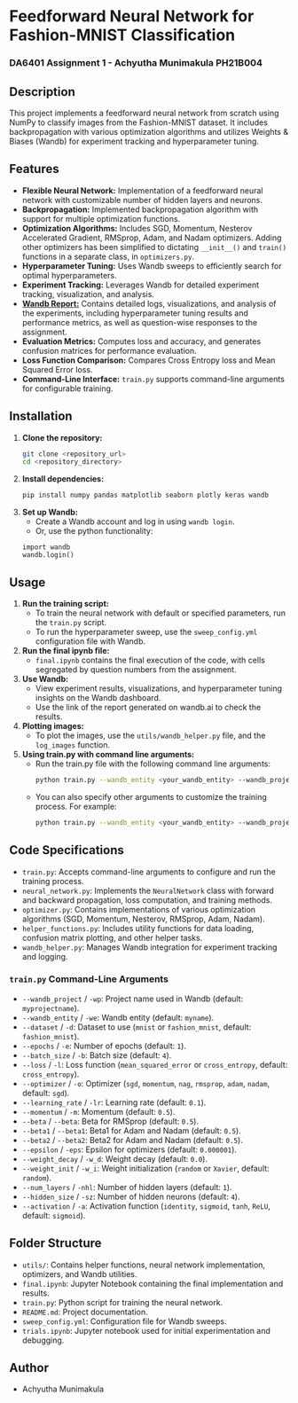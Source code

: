 # Feedforward Neural Network for Fashion-MNIST Classification

### DA6401 Assignment 1 - Achyutha Munimakula PH21B004

## Description

This project implements a feedforward neural network from scratch using NumPy to classify images from the Fashion-MNIST dataset. It includes backpropagation with various optimization algorithms and utilizes Weights & Biases (Wandb) for experiment tracking and hyperparameter tuning.

## Features

- **Flexible Neural Network:** Implementation of a feedforward neural network with customizable number of hidden layers and neurons.
- **Backpropagation:** Implemented backpropagation algorithm with support for multiple optimization functions.
- **Optimization Algorithms:** Includes SGD, Momentum, Nesterov Accelerated Gradient, RMSprop, Adam, and Nadam optimizers. Adding other optimizers has been simplified to dictating `__init__()` and `train()` functions in a separate class, in `optimizers.py`.
- **Hyperparameter Tuning:** Uses Wandb sweeps to efficiently search for optimal hyperparameters.
- **Experiment Tracking:** Leverages Wandb for detailed experiment tracking, visualization, and analysis.
- **[Wandb Report:](https://api.wandb.ai/links/bullseye2608-indian-institute-of-technology-madras/rj51csft)** Contains detailed logs, visualizations, and analysis of the experiments, including hyperparameter tuning results and performance metrics, as well as question-wise responses to the assignment.
- **Evaluation Metrics:** Computes loss and accuracy, and generates confusion matrices for performance evaluation.
- **Loss Function Comparison:** Compares Cross Entropy loss and Mean Squared Error loss.
- **Command-Line Interface:** `train.py` supports command-line arguments for configurable training.

## Installation

1.  **Clone the repository:**
    ```bash
    git clone <repository_url>
    cd <repository_directory>
    ```
2.  **Install dependencies:**
    ```bash
    pip install numpy pandas matplotlib seaborn plotly keras wandb
    ```
3.  **Set up Wandb:**
    - Create a Wandb account and log in using `wandb login`.
    - Or, use the python functionality:
    ```
    import wandb
    wandb.login()
    ```

## Usage

1.  **Run the training script:**
    - To train the neural network with default or specified parameters, run the `train.py` script.
    - To run the hyperparameter sweep, use the `sweep_config.yml` configuration file with Wandb.
2.  **Run the final ipynb file:**
    - `final.ipynb` contains the final execution of the code, with cells segregated by question numbers from the assignment.
3.  **Use Wandb:**
    - View experiment results, visualizations, and hyperparameter tuning insights on the Wandb dashboard.
    - Use the link of the report generated on wandb.ai to check the results.
4.  **Plotting images:**
    - To plot the images, use the `utils/wandb_helper.py` file, and the `log_images` function.
5.  **Using train.py with command line arguments:**
    - Run the train.py file with the following command line arguments:
      ```bash
      python train.py --wandb_entity <your_wandb_entity> --wandb_project <your_wandb_project>
      ```
    - You can also specify other arguments to customize the training process. For example:
      ```bash
      python train.py --wandb_entity <your_wandb_entity> --wandb_project <your_wandb_project>
      ```

## Code Specifications

- `train.py`: Accepts command-line arguments to configure and run the training process.
- `neural_network.py`: Implements the `NeuralNetwork` class with forward and backward propagation, loss computation, and training methods.
- `optimizer.py`: Contains implementations of various optimization algorithms (SGD, Momentum, Nesterov, RMSprop, Adam, Nadam).
- `helper_functions.py`: Includes utility functions for data loading, confusion matrix plotting, and other helper tasks.
- `wandb_helper.py`: Manages Wandb integration for experiment tracking and logging.

### `train.py` Command-Line Arguments

- `--wandb_project` / `-wp`: Project name used in Wandb (default: `myprojectname`).
- `--wandb_entity` / `-we`: Wandb entity (default: `myname`).
- `--dataset` / `-d`: Dataset to use (`mnist` or `fashion_mnist`, default: `fashion_mnist`).
- `--epochs` / `-e`: Number of epochs (default: `1`).
- `--batch_size` / `-b`: Batch size (default: `4`).
- `--loss` / `-l`: Loss function (`mean_squared_error` or `cross_entropy`, default: `cross_entropy`).
- `--optimizer` / `-o`: Optimizer (`sgd`, `momentum`, `nag`, `rmsprop`, `adam`, `nadam`, default: `sgd`).
- `--learning_rate` / `-lr`: Learning rate (default: `0.1`).
- `--momentum` / `-m`: Momentum (default: `0.5`).
- `--beta` / `--beta`: Beta for RMSprop (default: `0.5`).
- `--beta1` / `--beta1`: Beta1 for Adam and Nadam (default: `0.5`).
- `--beta2` / `--beta2`: Beta2 for Adam and Nadam (default: `0.5`).
- `--epsilon` / `-eps`: Epsilon for optimizers (default: `0.000001`).
- `--weight_decay` / `-w_d`: Weight decay (default: `0.0`).
- `--weight_init` / `-w_i`: Weight initialization (`random` or `Xavier`, default: `random`).
- `--num_layers` / `-nhl`: Number of hidden layers (default: `1`).
- `--hidden_size` / `-sz`: Number of hidden neurons (default: `4`).
- `--activation` / `-a`: Activation function (`identity`, `sigmoid`, `tanh`, `ReLU`, default: `sigmoid`).

## Folder Structure

- `utils/`: Contains helper functions, neural network implementation, optimizers, and Wandb utilities.
- `final.ipynb`: Jupyter Notebook containing the final implementation and results.
- `train.py`: Python script for training the neural network.
- `README.md`: Project documentation.
- `sweep_config.yml`: Configuration file for Wandb sweeps.
- `trials.ipynb`: Jupyter notebook used for initial experimentation and debugging.

## Author

- Achyutha Munimakula
